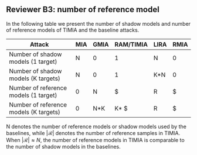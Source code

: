 ## Reviewer B3: number of reference model

In the following table we present the number of shadow models and number of reference models of TIMIA and the baseline attacks.

| Attack                             | MIA  | GMIA | RAM/TIMIA   | LIRA | RMIA |
|------------------------------------|------|------|-------------|------|------|
| Number of shadow models (1 target) | N    | 0    | 1           | N    | 0    |
| Number of shadow models (K targets)| N    | 0    | 1           | K*N  | 0    |
| Number of reference models (1 target) | 0  | N    | $           |R| $    | 0    | N    |
| Number of reference models (K targets) | 0  | N*K  | K*        $ |R| $    | 0    | K*N  |

N denotes the number of reference models or shadow models used by the baselines, while $|\mathcal{R}|$ denotes the number of reference samples in TIMIA.
When $|\mathcal{R}| \approx N$, the number of reference models in TIMIA is comparable to the number of shadow models in the baselines.



